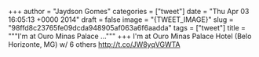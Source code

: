 
+++
author = "Jaydson Gomes"
categories = ["tweet"]
date = "Thu Apr 03 16:05:13 +0000 2014"
draft = false
image = "{TWEET_IMAGE}"
slug = "98ffd8c23765fe09dcda948905af063a6f6aadda"
tags = ["tweet"]
title = """I'm at Ouro Minas Palace ..."""
+++
I'm at Ouro Minas Palace Hotel (Belo Horizonte, MG) w/ 6 others http://t.co/JW8yqVGWTA
